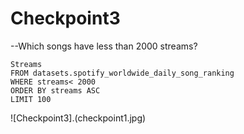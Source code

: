 # Checkpoint3 
--Which songs have less than 2000  streams?
```SELECT trackname,
Streams
FROM datasets.spotify_worldwide_daily_song_ranking
WHERE streams< 2000
ORDER BY streams ASC
LIMIT 100
```
![Checkpoint3].(checkpoint1.jpg)
